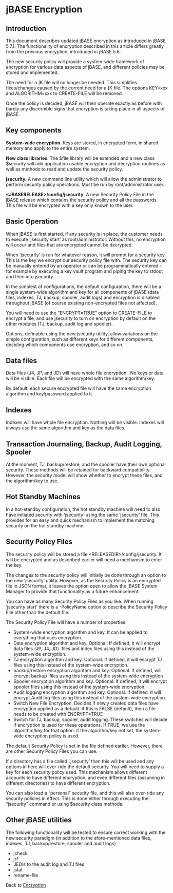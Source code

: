 # jBASE Encryption

<PageHeader /> 

## Introduction

This document describes updated jBASE encryption as introduced in jBASE 5.7.1. The functionality of encryption described in this article differs greatly from the previous encryption, introduced in jBASE 5.6.

The new security policy will provide a system-wide framework of encryption for various data aspects of jBASE, and different policies may be stored and implemented.

The need for a ]K file will no longer be needed. This simplifies fixes/changes caused by the current need for a ]K file. The options KEY=xxx and ALGORITHM=xxx to CREATE-FILE will be removed.

Once the policy is decided, jBASE will then operate exactly as before with barely any discernible signs that encryption is taking place in all aspects of jBASE.

## Key components

**System-wide encryption**. Keys are stored, in encrypted form, in shared memory and apply to the entire system.

**New class libraries**. The $file library will be extended and a new class $security will add application usable encryption and decryption routines as well as methods to read and update the security policy.

**jsecurity**. A new command line utility which will allow the administrator to perform security policy operations. Must be run by root/administrator user.

**&lt;JBASERELEASE&gt;/config/jsecurity**. A new Security Policy File in the jBASE release which contains the security policy and all the passwords. This file will be encrypted with a key only known to the user.

## Basic Operation

When jBASE is first started, if any security is in place, the customer needs to execute ‘jsecurity start’ as root/administrator. Without this, no encryption will occur and files that are encrypted cannot be decrypted.

When ‘jsecurity’ is run for whatever reason, it will prompt for a security key. This is the key we encrypt our security policy file with. The security key can be manually entered by an operator or can be programmatically entered – for example by executing a key vault program and piping the key to stdout and then into jsecurity.

In the simplest of configurations, the default configuration, there will be a single system-wide algorithm and key for all components of jBASE (data files, indexes, TJ, backup, spooler, audit logs) and encryption is disabled throughout jBASE (of course existing non-encrypted files not affected).  

You will need to use the “ENCRYPT=TRUE” option to CREATE-FILE to encrypt a file, and use jsecurity to turn on encryption by default on the other modules (TJ, backup, audit log and spooler).

Options, definable using the new jsecurity utility, allow variations on the simple configuration, such as different keys for different components, deciding which components use encryption, and so on.

## Data files

Data files (J4, JP, and JD) will have whole file encryption.  No keys or data will be visible. Each file will be encrypted with the same algorithm/key.

By default, each secure encrypted file will have the same encryption algorithm and key/password applied to it.

## Indexes

Indexes will have whole file encryption. Nothing will be visible. Indexes will always use the same algorithm and key as the data files.

## Transaction Journaling, Backup, Audit Logging, Spooler

At the moment, TJ, backup/restore, and the spooler have their own optional security. These methods will be retained for backward compatibility. However, the security model will show whether to encrypt these files, and the algorithm/key to use.

## Hot Standby Machines

In a hot-standby configuration, the hot standby machine will need to also have initiated security with ‘jsecurity’ using the same ‘jsecurity’ file. This provides for an easy and quick mechanism to implement the matching security on the hot standby machine.

## Security Policy Files

The security policy will be stored a file &lt;RELEASEDIR&gt;/config/jsecurity. It will be encrypted and as described earlier will need a mechanism to enter the key.

The changes to the security policy will initially be done through an option to the new ‘jsecurity’ utility. However, as the Security Policy is an encrypted file in JSON format, it leaves the option open to allow the jBASE System Manager to provide that functionality as a future enhancement.

You can have as many Security Policy Files as you like. When running ‘jsecurity start’ there is a -PolicyName option to describe the Security Policy File other than the default file.

The Security Policy File will have a number of properties:

- System-wide encryption algorithm and key. It can be applied to everything that uses encryption.
- Data encryption algorithm and key. Optional. If defined, it will encrypt data files (JP, J4, JD)  files and index files using this instead of the system-wide encryption.
- TJ encryption algorithm and key. Optional. If defined, it will encrypt TJ files using this instead of the system-wide encryption.
- backup/restore encryption algorithm and key. Optional. If defined, will encrypt backup  files using this instead of the system-wide encryption
- Spooler encryption algorithm and key. Optional. If defined, it will encrypt spooler files using this instead of the system-wide encryption.
- Audit logging encryption algorithm and key. Optional. If defined, it will encrypt Audit log files using this instead of the system-wide encryption.
- Switch New File Encryption. Decides if newly created data files have encryption applied as a default. if this is FALSE (default), then a file needs to be created with ENCRYPT=TRUE
- Switch for TJ, backup, spooler, audit logging. These switches will decide if encryption is used for these operations. If TRUE, we use the algorithm/key for that option. if the algorithm/key not set, the system-wide encryption policy is used.

The default Security Policy is set in the file defined earlier. However, there are other Security Policy Files you can use.

If a directory has a file called ‘.jsecurity’ then this will be used and any options in here will over-ride the default security. You will need to supply a key for each security policy used. This mechanism allows different accounts to have different encryption, and even different files (assuming in different directories) to have different encryption.

You can also load a “personal” security file, and this will also over-ride any security policies in effect. This is done either through executing the “jsecurity” command or using $security class methods.

## Other jBASE utilities

The following functionality will be tested to ensure correct working with the new security paradigm (in addition to the afore-mentioned data files, indexes, TJ, backup/restore, spooler and audit logs)

- jcheck
- jrf
- JEDIs to the audit log and TJ files
- jstat
- rename-file

Back to [Encryption](./../README.md)
